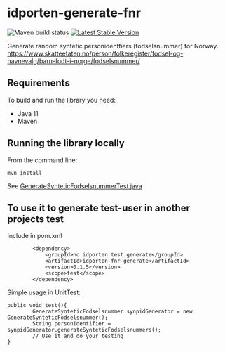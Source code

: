 # idporten-generate-fnr

![Maven build status](https://github.com/felleslosninger/idporten-generate-fnr/actions/workflows/call-maventests.yml/badge.svg)
[![Latest Stable Version](https://img.shields.io/github/v/release/felleslosninger/idporten-generate-fnr?display_name=tag)](https://github.com/felleslosninger/idporten-generate-fnr/releases)

Generate random syntetic personidentfiers (fodselsnummer) for Norway.
https://www.skatteetaten.no/person/folkeregister/fodsel-og-navnevalg/barn-fodt-i-norge/fodselsnummer/

## Requirements
To build and run the library you need:

* Java 11
* Maven

## Running the library locally

From the command line: 
```
mvn install
```
See [GenerateSynteticFodselsnummerTest.java](/src/test/java/no/idporten/test/generate/fnr/GenerateSynteticFodselsnummerTest.java)

## To use it to generate test-user in another projects test

Include in pom.xml
```
        <dependency>
            <groupId>no.idporten.test.generate</groupId>
            <artifactId>idporten-fnr-generate</artifactId>
            <version>0.1.5</version>
            <scope>test</scope>
        </dependency>
```
Simple usage in UnitTest:
```
public void test(){
        GenerateSynteticFodselsnummer synpidGenerator = new GenerateSynteticFodselsnummer();
        String personIdentifier = synpidGenerator.generateSynteticFodselsnummers();
        // Use it and do your testing
}
```
